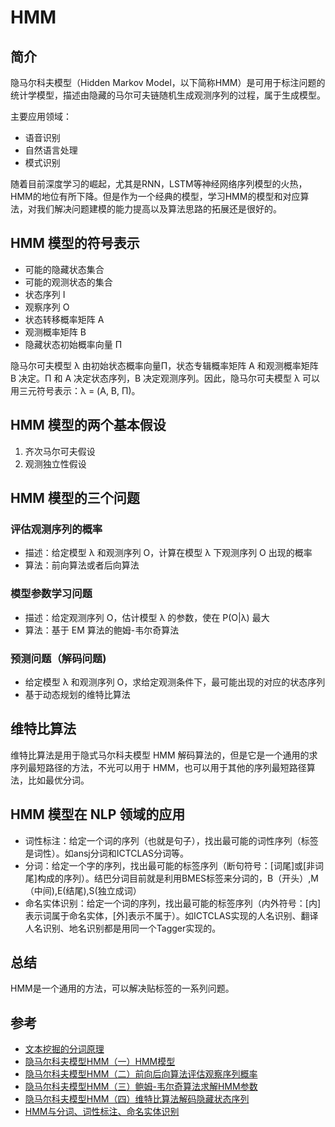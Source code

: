 # HMM

## 简介

隐马尔科夫模型（Hidden Markov Model，以下简称HMM）是可用于标注问题的统计学模型，描述由隐藏的马尔可夫链随机生成观测序列的过程，属于生成模型。

主要应用领域：

- 语音识别
- 自然语言处理
- 模式识别

随着目前深度学习的崛起，尤其是RNN，LSTM等神经网络序列模型的火热，HMM的地位有所下降。但是作为一个经典的模型，学习HMM的模型和对应算法，对我们解决问题建模的能力提高以及算法思路的拓展还是很好的。


## HMM 模型的符号表示

- 可能的隐藏状态集合
- 可能的观测状态的集合
- 状态序列 I
- 观察序列 O
- 状态转移概率矩阵 A
- 观测概率矩阵 B
- 隐藏状态初始概率向量 Π

隐马尔可夫模型 λ 由初始状态概率向量Π，状态专辑概率矩阵 A 和观测概率矩阵 B 决定。Π 和 A 决定状态序列，B 决定观测序列。因此，隐马尔可夫模型 λ 可以用三元符号表示：λ = (A, B, Π)。


## HMM 模型的两个基本假设

1. 齐次马尔可夫假设
2. 观测独立性假设

## HMM 模型的三个问题

### 评估观测序列的概率

- 描述：给定模型 λ 和观测序列 O，计算在模型 λ 下观测序列 O 出现的概率
- 算法：前向算法或者后向算法

### 模型参数学习问题

- 描述：给定观测序列 O，估计模型 λ 的参数，使在 P(O|λ) 最大
- 算法：基于 EM 算法的鲍姆-韦尔奇算法

### 预测问题（解码问题)

- 给定模型 λ 和观测序列 O，求给定观测条件下，最可能出现的对应的状态序列
- 基于动态规划的维特比算法

## 维特比算法

维特比算法是用于隐式马尔科夫模型 HMM 解码算法的，但是它是一个通用的求序列最短路径的方法，不光可以用于 HMM，也可以用于其他的序列最短路径算法，比如最优分词。

## HMM 模型在 NLP 领域的应用

- 词性标注：给定一个词的序列（也就是句子），找出最可能的词性序列（标签是词性）。如ansj分词和ICTCLAS分词等。
- 分词：给定一个字的序列，找出最可能的标签序列（断句符号：[词尾]或[非词尾]构成的序列）。结巴分词目前就是利用BMES标签来分词的，B（开头）,M（中间),E(结尾),S(独立成词）
- 命名实体识别：给定一个词的序列，找出最可能的标签序列（内外符号：[内]表示词属于命名实体，[外]表示不属于）。如ICTCLAS实现的人名识别、翻译人名识别、地名识别都是用同一个Tagger实现的。

## 总结

HMM是一个通用的方法，可以解决贴标签的一系列问题。

## 参考

- [文本挖掘的分词原理](https://www.cnblogs.com/pinard/p/6677078.html)
- [隐马尔科夫模型HMM（一）HMM模型](http://www.cnblogs.com/pinard/p/6945257.html)
- [隐马尔科夫模型HMM（二）前向后向算法评估观察序列概率](http://www.cnblogs.com/pinard/p/6955871.html)
- [隐马尔科夫模型HMM（三）鲍姆-韦尔奇算法求解HMM参数](http://www.cnblogs.com/pinard/p/6972299.html)
- [隐马尔科夫模型HMM（四）维特比算法解码隐藏状态序列](http://www.cnblogs.com/pinard/p/6991852.html)
- [HMM与分词、词性标注、命名实体识别](http://www.hankcs.com/nlp/hmm-and-segmentation-tagging-named-entity-recognition.html)
